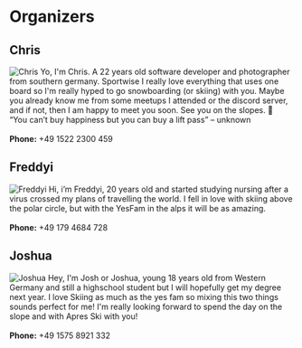 # Organizers
## Chris
![Chris](/images/chris.jpg "Chris")
Yo, I'm Chris. A 22 years old software developer and photographer from southern germany. Sportwise I really love everything that uses one board so I'm really hyped to go snowboarding (or skiing) with you. Maybe you already know me from some meetups I attended or the discord server, and if not, then I am happy to meet you soon. See you on the slopes. 🤙 \
“You can’t buy happiness but you can buy a lift pass” – unknown \
\
**Phone:** +49 1522 2300 459
## Freddyi
![Freddyi](/images/freddyi.jpg "Freddyi")
Hi, i’m Freddyi, 20 years old and started studying nursing after a virus crossed my plans of travelling the world. I fell in love with skiing above the polar circle, but with the YesFam in the alps it will be as amazing. \
\
**Phone:** +49 179 4684 728
## Joshua
![Joshua](/images/joshua.jpg "Joshua")
Hey, I'm Josh or Joshua, young 18 years old from Western Germany and still a highschool student but I will hopefully get my degree next year. I love Skiing as much as the yes fam so mixing this two things sounds perfect for me! I'm really looking forward to spend the day on the slope and with Apres Ski with you! \
\
**Phone:** +49 1575 8921 332

